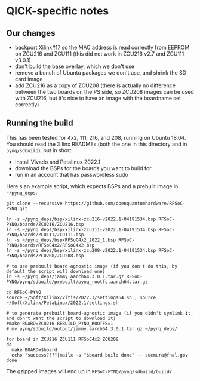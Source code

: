 # QICK-specific notes
  
## Our changes
* backport Xilinx#17 so the MAC address is read correctly from EEPROM on ZCU216 and ZCU111 (this did not work in ZCU216 v2.7 and ZCU111 v3.0.1)
* don't build the base overlay, which we don't use
* remove a bunch of Ubuntu packages we don't use, and shrink the SD card image
* add ZCU216 as a copy of ZCU208 (there is actually no difference between the two boards on the PS side, so ZCU208 images can be used with ZCU216, but it's nice to have an image with the boardname set correctly)

## Running the build
This has been tested for 4x2, 111, 216, and 208, running on Ubuntu 18.04.
You should read the Xilinx READMEs (both the one in this directory and in `pynq/sdbuild`), but in short:
* install Vivado and Petalinux 2022.1
* download the BSPs for the boards you want to build for
* run in an account that has passwordless sudo

Here's an example script, which expects BSPs and a prebuilt image in `~/pynq_deps`:
```
git clone --recursive https://github.com/openquantumhardware/RFSoC-PYNQ.git

ln -s ~/pynq_deps/bsp/xilinx-zcu216-v2022.1-04191534.bsp RFSoC-PYNQ/boards/ZCU216/ZCU216.bsp
ln -s ~/pynq_deps/bsp/xilinx-zcu111-v2022.1-04191534.bsp RFSoC-PYNQ/boards/ZCU111/ZCU111.bsp
ln -s ~/pynq_deps/bsp/RFSoC4x2_2022_1.bsp RFSoC-PYNQ/boards/RFSoC4x2/RFSoC4x2.bsp
ln -s ~/pynq_deps/bsp/xilinx-zcu208-v2022.1-04191534.bsp RFSoC-PYNQ/boards/ZCU208/ZCU208.bsp

# to use prebuilt board-agnostic image (if you don't do this, by default the script will download one)
ln -s ~/pynq_deps/jammy.aarch64.3.0.1.tar.gz RFSoC-PYNQ/pynq/sdbuild/prebuilt/pynq_rootfs.aarch64.tar.gz

cd RFSoC-PYNQ
source ~/Soft/Xilinx/Vitis/2022.1/settings64.sh ; source ~/Soft/Xilinx/PetaLinux/2022.1/settings.sh

# to generate prebuilt board-agnostic image (if you didn't symlink it, and don't want the script to download it)
#make BOARD=ZCU216 REBUILD_PYNQ_ROOTFS=1
# mv pynq/sdbuild/output/jammy.aarch64.3.0.1.tar.gz ~/pynq_deps/

for board in ZCU216 ZCU111 RFSoC4x2 ZCU208
do
  make BOARD=$board
  echo "success???"|mailx -s "$board build done" -- suemura@fnal.gov
done
```

The gzipped images will end up in `RFSoC-PYNQ/pynq/sdbuild/build/`.
